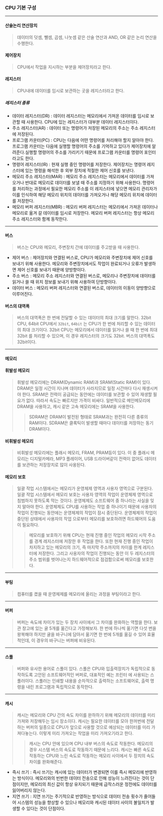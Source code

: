 ### CPU 기본 구성

---

#### 산술논리 연산장치
> 데이터의 덧셈, 뺄셈, 곱셈, 나눗셈 같은 산술 연산과 AND, OR 같은 논리 연산을 수행한다.
#### 제어장치
> CPU에서 작업을 지시하는 부분을 제어장치라고 한다.
#### 레지스터
> CPU내에 데이터를 임시로 보관하는 곳을 레지스터라고 한다.
##### 레지스터 종류
- 데이터 레지스터(DR) : 데이터 레지스터는 메모리에서 가져온 데이터를
임시로 보관할 때 사용한다. CPU에 있는 레지스터가 대부분 데이터 레지스터이다.
- 주소 레지스터(AR) : 데이터 또는 명령어가 저장된 메모리의 주소는 주소 레지스터에 저장된다.
- 프로그램 카운터(PC) : CPU는 다음에 어떤 명령어를 처리해야 할지 알아야 한다. 프로그램 카운터는 다음에 실행할 
명령어의 주소를 기억하고 있다가 제어장치에 알려준다.실행할 명령어의 주소를 가리키기 때문에 프로그램 카운터를 명령어 포인터라고도 한다.
- 명령어 레지스터(IR) : 현재 실행 중인 명령어를 저장한다. 제어장치는 명령어 레지스터에 있는 명령을 해석한 후 외부 장치에 적절한 제어 신호를 보낸다.
- 메모리 주소 레지스터(MAR) : 메모리 주소 레지스터는 메모리에서 데이터를 가져오거나 반대로 메모리로 데이터를 보낼 때 주소를 지정하기
위해 사용한다. 명령어를 처리하는 과정에서 필요한 메모리 주소를 이 레지스터에 넣으면 메모리 관리자가 이를 인식하여 해당 메모리 위치의 데이터를
가져오거나 해당 메모리 위치에 데이터를 저장한다.
- 메모리 버퍼 레지스터(MBR) : 메모리 버퍼 레지스터는 메모리에서 가져온 데이터나 메모리로 옮겨 갈 데이터를 임시로 저장한다. 메모리 버퍼 레지스터는
항상 메모리 주소 레지스터와 함께 동작한다.

---

#### 버스
> 버스는 CPU와 메모리, 주변장치 간에 데이터를 주고받을 때 사용한다. 
- 제어 버스 : 제어장치와 연결된 버스로, CPU가 메모리와 주변장치에 제어 신호를 보내기 위해 사용한다. 메모리와
주변장치에서도 작업이 완료되거나 오류가 발생하면 제어 신호를 보내기 때문에 양방향이다.
- 주소 버스 : 메모리 주소 레지스터와 연결된 버스로, 메모리나 주변장치에 데이터를 읽거나 쓸 때 위치 정보를 보내기 위해 사용하여 단방향이다.
- 데이터 버스 : 메모리 버퍼 레지스터와 연결된 버스로, 데이터의 이동이 양방향으로 이루어진다.
#### 버스의 대역폭
> 버스의 대역폭은 한 번에 전달할 수 있는 데이터의 최대 크기를 말한다. 32bit CPU, 64bit CPU에서 `32bit`, `64bit`
는 CPU가 한 번에 처리할 수 있는 데이터의 최대 크기이다. 32bit CPU는 메모리에서 데이터를 읽거나 쓸 때 한 번에 최대 32bit
를 처리할 수 있으며, 이 경우 레지스터의 크기도 32bit. 버스의 대역폭도 32bit이다.

--- 

#### 메모리
#### 휘발성 메모리
> 휘발성 메모리에는 DRAM(Dynamic RAM)과 SRAM(Static RAM)이 있다. DRAM은 일정 시간이 지나며 데이터가 사라지므로
일정 시간마다 다시 재생시켜야 한다. SRAM은 전력이 공급되는 동안에는 데이터를 보관할 수 있어 재생할 필요가 없다. 따라서
속도는 빠르지만 가격이 비싸다. 일반적으로 메인메모리에 DRAM을 사용하고, 캐시 같은 고속 메모리에는 SRAM을 사용한다.
> > SDRAM은 DRAM이 발전된 형태로 SRAM과는 완전히 다른 종류의 RAM이다. SDRAM은 클록틱이 발생할 때마다 데이터를 저장하는
동기 DRAM이다.

#### 비휘발성 메모리
> 비휘발성 메모리에는 플래시 메모리, FRAM, PRAM등이 있다. 이 중 플래시 메모리는 디지털카메라, MP3 플레이어, USB 드라이버같이
전력이 없어도 데이터를 보관하는 저장장치로 많이 사옹된다.

#### 메모리 보호
> 일괄 작업 시스템에서는 메모리가 운영체제 영역과 사용자 영역으로 구분된다. 일괄 작업 시스템에서 메모리 보호는 사용자 영역의 작업이
운영체제 영역으로 침범하지 못하도록 막는 것이다. 운영체제도 소프트웨어 중 하나라는 사실을 잊지 말아야 한다. 운영체제도 CPU를 사용하는
작업 중 하나이기 때문에 사용자의 작업이 진행되는 동안에는 운영체제의 작업이 잠시 중단된다. 운영체제의 작업이 중단된 상태에서 사용자의 작업
으로부터 메모리를 보호하려면 하드웨어의 도움이 필요하다.
> > 메모리를 보호하기 위해 CPU는 현재 진행 중인 작업의 메모리 시작 주소를 경계 레지스터에 저장한 후 작업을 한다. 또한 현재 진행 중인
작업이 차지하고 있는 메모리의 크기, 즉 마지막 주소까지의 차이를 한계 레지스터에 저장한다. 그리고 사옹자의 작업이 진행되는 동안 이 두 레지스터의
주소 범위를 벗어나는지 하드웨어적으로 점검함으로써 메모리를 보호한다.

---

#### 부팅
> 컴퓨터를 켰을 때 운영체제를 메모리에 올리는 과정을 부팅이라고 한다. 

---

#### 버퍼
> 버퍼는 속도에 차이가 있는 두 장치 사이에서 그 차이를 완화하는 역할을 한다. 보관 창고에 있는 귤 5개를 옮긴다고 가정해보자.
한 번에 하나씩 옮기면 다섯 번을 왕복해야 하지만 귤을 바구니에 담아서 옮기면 한 번에 5개를 옮길 수 있어 효율적인데, 이 경우의 바구니는
버퍼에 비유된다.

---

#### 스풀 
> 버퍼와 유사한 용어로 스풀이 있다. 스풀은 CPU와 입출력장치가 독립적으로 동작하도록 고안된 소프트웨어적인 버퍼로, 대표적인 예는 프린터
에 사용되는 스풀러이다. 스풀러는 인쇄할 내용을 순차적으로 출력하는 소프트웨어로, 출력 명령을 내린 프로그램과 독립적으로 동작한다.

--- 

#### 캐시
> 캐시는 메모리와 CPU 간의 속도 차이를 완하하기 위해 메모리의 데이터를 미리 가져와 저장해두는 임시 장소이다.
캐시는 필요한 데이터를 모아 한꺼번에 전달하는 버퍼의 일종으로 CPU가 앞으로 사용할 것으로 예상되는 데이터를 미리 가져다놓는다. 이렇게 미리
가져오는 작업을 미리 가져오기라고 한다.
> > 캐시는 CPU 안에 있으며 CPU 내부 버스의 속도로 작동한다. 메모리의 경우 시스템 버스의 속도로 작동하기 때문에
느리다. 캐시는 빠른 속도로 작동하는 CPU와 느린 속도로 작동하는 메모리 사이에서 두 장치의 속도 차이를 완화해준다.
- 즉시 쓰기 : 즉시 쓰기는 캐시에 있는 데이터가 변경되면 이를 즉시 메모리에 반영하는 방식이다. 메모리와의 빈번한 데이터 전송으로 인해 성능이 느려진다는 것이 단점이지만,
메모리의 최신 값이 항상 유지되기 때문에 급작스러운 정전에도 데이터를 잃어버리지 않는다.
- 지연 쓰기 : 지연 쓰기는 주기적으로 반영하는 방식으로 데이터 전송 횟수가 줄어들어 시스템의 성능을 향상할 수 있으나 메모리와
캐시된 데이터 사이의 불일치가 발생할 수 있다는 것이 단점이다.